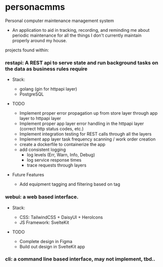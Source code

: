 # personacmms
Personal computer maintenance management system
* An application to aid in tracking, recording, and reminding me about periodic maintenance for all the things I don't currently maintain properly around my house.

projects found within: 
### restapi: A REST api to serve state and run background tasks on the data as business rules require
* Stack:
    * golang (gin for httpapi layer)
    * PostgreSQL

* TODO  
    * Implement proper error propagation up from store layer through app layer to httpapi layer
    * Implement proper app layer error handling in the httpapi layer (correct http status codes, etc.)
    * Implement integration testing for REST calls through all the layers
    * Implement app layer task frequency scanning / work order creation
    * create a dockerfile to containerize the app
    * add consistent logging
        * log levels (Err, Warn, Info, Debug)
        * log service response times
        * trace requests through layers

* Future Features
    * Add equipment tagging and filtering based on tag


### webui: a web based interface.
* Stack: 
    * CSS: TailwindCSS + DaisyUI + HeroIcons
    * JS Framework: SvelteKit

* TODO
    * Complete design in Figma
    * Build out design in SvelteKit app

### cli: a command line based interface, may not implement, tbd..
